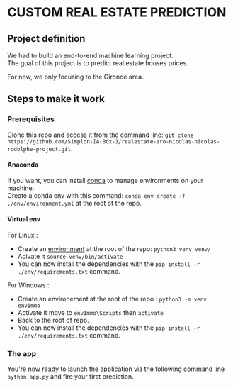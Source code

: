 # CUSTOM REAL ESTATE PREDICTION

## Project definition

We had to build an end-to-end machine learning project.  
The goal of this project is to predict real estate houses prices.

For now, we only focusing to the Gironde area.

## Steps to make it work

### Prerequisites

Clone this repo and access it from the command line: `git clone https://github.com/Simplon-IA-Bdx-1/realestate-aro-nicolas-nicolas-rodolphe-project.git`.

#### Anaconda

If you want, you can install [conda](https://docs.conda.io/en/latest/miniconda.html) to manage environments on your machine.  
Create a conda env with this command: `conda env create -f ./env/environment.yml` at the root of the repo.

#### Virtual env

For Linux :
  - Create an [environment](https://virtualenv.pypa.io/en/stable/) at the root of the repo: `python3 venv venv/`
  - Acivate it `source venv/bin/activate`
  - You can now install the dependencies with the `pip install -r ./env/requirements.txt` command.

For Windows :
  - Create an environement at the root of the repo : `python3 -m venv envImmo`
  - Activate it move to `envImmo\Scripts` then `activate`
  - Back to the root of repo.
  - You can now install the dependencies with the `pip install -r ./env/requirements.txt` command.

### The app

You're now ready to launch the application via the following command line `python app.py` and fire your first prediction.
